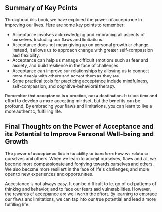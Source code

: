 
Summary of Key Points
---------------------

Throughout this book, we have explored the power of acceptance in improving our lives. Here are some key points to remember:

* Acceptance involves acknowledging and embracing all aspects of ourselves, including our flaws and limitations.
* Acceptance does not mean giving up on personal growth or change. Instead, it allows us to approach change with greater self-compassion and flexibility.
* Acceptance can help us manage difficult emotions such as fear and anxiety, and build resilience in the face of challenges.
* Acceptance can improve our relationships by allowing us to connect more deeply with others and accept them as they are.
* Some practical tools for practicing acceptance include mindfulness, self-compassion, and cognitive-behavioral therapy.

Remember that acceptance is a practice, not a destination. It takes time and effort to develop a more accepting mindset, but the benefits can be profound. By embracing your flaws and limitations, you can learn to live a more authentic, fulfilling life.

Final Thoughts on the Power of Acceptance and its Potential to Improve Personal Well-being and Growth
-----------------------------------------------------------------------------------------------------

The power of acceptance lies in its ability to transform how we relate to ourselves and others. When we learn to accept ourselves, flaws and all, we become more compassionate and forgiving towards ourselves and others. We also become more resilient in the face of life's challenges, and more open to new experiences and opportunities.

Acceptance is not always easy. It can be difficult to let go of old patterns of thinking and behavior, and to face our fears and vulnerabilities. However, the rewards of acceptance are well worth the effort. By learning to embrace our flaws and limitations, we can tap into our true potential and lead a more fulfilling life.